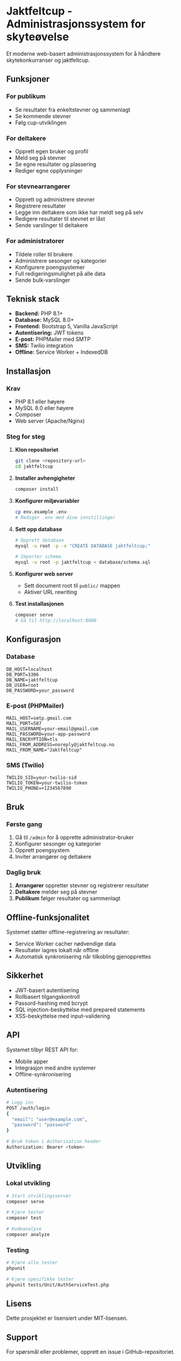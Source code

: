 # Jaktfeltcup - Administrasjonssystem for skyteøvelse

Et moderne web-basert administrasjonssystem for å håndtere skytekonkurranser og jaktfeltcup.

## Funksjoner

### For publikum
- Se resultater fra enkeltstevner og sammenlagt
- Se kommende stevner
- Følg cup-utviklingen

### For deltakere
- Opprett egen bruker og profil
- Meld seg på stevner
- Se egne resultater og plassering
- Rediger egne opplysninger

### For stevnearrangører
- Opprett og administrere stevner
- Registrere resultater
- Legge inn deltakere som ikke har meldt seg på selv
- Redigere resultater til stevnet er låst
- Sende varslinger til deltakere

### For administratorer
- Tildele roller til brukere
- Administrere sesonger og kategorier
- Konfigurere poengsystemer
- Full redigeringsmulighet på alle data
- Sende bulk-varslinger

## Teknisk stack

- **Backend:** PHP 8.1+
- **Database:** MySQL 8.0+
- **Frontend:** Bootstrap 5, Vanilla JavaScript
- **Autentisering:** JWT tokens
- **E-post:** PHPMailer med SMTP
- **SMS:** Twilio integration
- **Offline:** Service Worker + IndexedDB

## Installasjon

### Krav
- PHP 8.1 eller høyere
- MySQL 8.0 eller høyere
- Composer
- Web server (Apache/Nginx)

### Steg for steg

1. **Klon repositoriet**
   ```bash
   git clone <repository-url>
   cd jaktfeltcup
   ```

2. **Installer avhengigheter**
   ```bash
   composer install
   ```

3. **Konfigurer miljøvariabler**
   ```bash
   cp env.example .env
   # Rediger .env med dine innstillinger
   ```

4. **Sett opp database**
   ```bash
   # Opprett database
   mysql -u root -p -e "CREATE DATABASE jaktfeltcup;"
   
   # Importer schema
   mysql -u root -p jaktfeltcup < database/schema.sql
   ```

5. **Konfigurer web server**
   - Sett document root til `public/` mappen
   - Aktiver URL rewriting

6. **Test installasjonen**
   ```bash
   composer serve
   # Gå til http://localhost:8000
   ```

## Konfigurasjon

### Database
```env
DB_HOST=localhost
DB_PORT=3306
DB_NAME=jaktfeltcup
DB_USER=root
DB_PASSWORD=your_password
```

### E-post (PHPMailer)
```env
MAIL_HOST=smtp.gmail.com
MAIL_PORT=587
MAIL_USERNAME=your-email@gmail.com
MAIL_PASSWORD=your-app-password
MAIL_ENCRYPTION=tls
MAIL_FROM_ADDRESS=noreply@jaktfeltcup.no
MAIL_FROM_NAME="Jaktfeltcup"
```

### SMS (Twilio)
```env
TWILIO_SID=your-twilio-sid
TWILIO_TOKEN=your-twilio-token
TWILIO_PHONE=+1234567890
```

## Bruk

### Første gang
1. Gå til `/admin` for å opprette administrator-bruker
2. Konfigurer sesonger og kategorier
3. Opprett poengsystem
4. Inviter arrangører og deltakere

### Daglig bruk
1. **Arrangører** oppretter stevner og registrerer resultater
2. **Deltakere** melder seg på stevner
3. **Publikum** følger resultater og sammenlagt

## Offline-funksjonalitet

Systemet støtter offline-registrering av resultater:
- Service Worker cacher nødvendige data
- Resultater lagres lokalt når offline
- Automatisk synkronisering når tilkobling gjenopprettes

## Sikkerhet

- JWT-basert autentisering
- Rollbasert tilgangskontroll
- Passord-hashing med bcrypt
- SQL injection-beskyttelse med prepared statements
- XSS-beskyttelse med input-validering

## API

Systemet tilbyr REST API for:
- Mobile apper
- Integrasjon med andre systemer
- Offline-synkronisering

### Autentisering
```bash
# Logg inn
POST /auth/login
{
  "email": "user@example.com",
  "password": "password"
}

# Bruk token i Authorization header
Authorization: Bearer <token>
```

## Utvikling

### Lokal utvikling
```bash
# Start utviklingsserver
composer serve

# Kjøre tester
composer test

# Kodeanalyse
composer analyze
```

### Testing
```bash
# Kjøre alle tester
phpunit

# Kjøre spesifikke tester
phpunit tests/Unit/AuthServiceTest.php
```

## Lisens

Dette prosjektet er lisensiert under MIT-lisensen.

## Support

For spørsmål eller problemer, opprett en issue i GitHub-repositoriet.
